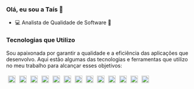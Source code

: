 ### Olá, eu sou a Taís 👋
- :computer: Analista de Qualidade de Software 🚀

<h3>Tecnologias que Utilizo</h3>
<p>Sou apaixonada por garantir a qualidade e a eficiência das aplicações que desenvolvo. Aqui estão algumas das tecnologias e ferramentas que utilizo no meu trabalho para alcançar esses objetivos:</p>

  
<div style="display: flex; flex-wrap: wrap;">
    <img src="https://img.shields.io/badge/Testing-K6-informational?style=flat&logo=k6&logoColor=white&color=23A0DA" alt="k6" height="20" style="margin: 5px;">
    <img src="https://img.shields.io/badge/Testing-Cypress-informational?style=flat&logo=cypress&logoColor=white&color=4A6A9D" alt="Cypress" height="20" style="margin: 5px;">
    <img src="https://img.shields.io/badge/Testing-Appium-informational?style=flat&logo=appium&logoColor=white&color=E0C564" alt="Appium" height="20" style="margin: 5px;">
    <img src="https://img.shields.io/badge/Testing-Playwright-informational?style=flat&logo=playwright&logoColor=white&color=1E1E1E" alt="Playwright" height="20" style="margin: 5px;">
    <img src="https://img.shields.io/badge/Testing-Robot-informational?style=flat&logo=robotframework&logoColor=white&color=00A1FF" alt="Robot" height="20" style="margin: 5px;">
    <img src="https://img.shields.io/badge/Testing-Selenium-informational?style=flat&logo=selenium&logoColor=white&color=43B02A" alt="Selenium" height="20" style="margin: 5px;">
    <img src="https://img.shields.io/badge/Testing-Cucumber-informational?style=flat&logo=cucumber&logoColor=white&color=00B388" alt="Cucumber" height="20" style="margin: 5px;">
    <img src="https://img.shields.io/badge/Testing-Postman-informational?style=flat&logo=postman&logoColor=white&color=FF6B37" alt="Postman" height="20" style="margin: 5px;">
    <img src="https://img.shields.io/badge/Testing-Puppeteer-informational?style=flat&logo=puppeteer&logoColor=white&color=1E1E1E" alt="Puppeteer" height="20" style="margin: 5px;">
    <img src="https://img.shields.io/badge/Containerization-Docker-informational?style=flat&logo=docker&logoColor=white&color=2496ED" alt="Docker" height="20" style="margin: 5px;">
    <img src="https://img.shields.io/badge/Language-JavaScript-informational?style=flat&logo=javascript&logoColor=white&color=F7DF1E" alt="JavaScript" height="20" style="margin: 5px;">
    <img src="https://img.shields.io/badge/Language-Java-informational?style=flat&logo=java&logoColor=white&color=007396" alt="Java" height="20" style="margin: 5px;">
    <img src="https://img.shields.io/badge/Language-Python-informational?style=flat&logo=python&logoColor=white&color=3776AB" alt="Python" height="20" style="margin: 5px;">
</div>









